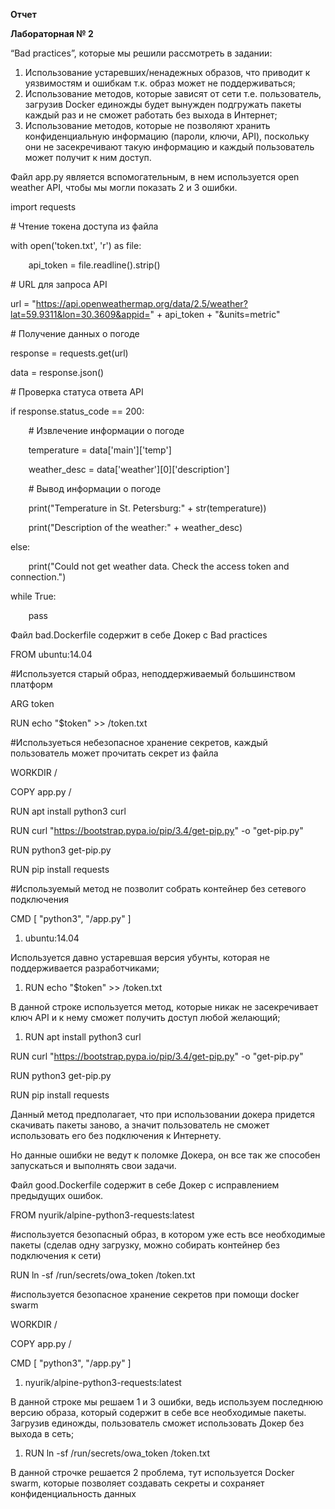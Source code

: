 ﻿**Отчет**

**Лабораторная № 2**

“Bad practices”, которые мы решили рассмотреть в задании:

1. Использование устаревших/ненадежных образов, что приводит к уязвимостям и ошибкам т.к. образ может не поддерживаться;
1. Использование методов, которые зависят от сети т.е. пользователь, загрузив Docker единожды будет вынужден подгружать пакеты каждый раз и не сможет работать без выхода в Интернет;
1. Использование методов, которые не позволяют хранить конфиденциальную информацию (пароли, ключи, API), поскольку они не засекречивают такую информацию и каждый пользователь может получит к ним доступ.

Файл app.py является вспомогательным, в нем используется open weather API, чтобы мы могли показать 2 и 3 ошибки.

import requests

\# Чтение токена доступа из файла

with open('token.txt', 'r') as file:

`    `api\_token = file.readline().strip()

\# URL для запроса API

url = "https://api.openweathermap.org/data/2.5/weather?lat=59.9311&lon=30.3609&appid=" + api\_token + "&units=metric"

\# Получение данных о погоде

response = requests.get(url)

data = response.json()

\# Проверка статуса ответа API

if response.status\_code == 200:

`    `# Извлечение информации о погоде

`    `temperature = data['main']['temp']

`    `weather\_desc = data['weather'][0]['description']



`    `# Вывод информации о погоде

`    `print("Temperature in St. Petersburg:" + str(temperature))

`    `print("Description of the weather:" + weather\_desc)

else:

`    `print("Could not get weather data. Check the access token and connection.")

while True: 

`    `pass

Файл bad.Dockerfile содержит в себе Докер с Bad practices

FROM ubuntu:14.04 

#Используется старый образ, неподдерживаемый большинством платформ

ARG token 

RUN echo "$token" >> /token.txt 

#Используеться небезопасное хранение секретов, каждый пользователь может прочитать секрет из файла

WORKDIR /

COPY app.py /

RUN apt install python3 curl 

RUN curl "https://bootstrap.pypa.io/pip/3.4/get-pip.py" -o "get-pip.py"

RUN python3 get-pip.py

RUN pip install requests

#Используемый метод не позволит собрать контейнер без сетевого подключения

CMD [ "python3", "/app.py" ] 

1. ubuntu:14.04

Используется давно устаревшая версия убунты, которая не поддерживается разработчиками;

1. RUN echo "$token" >> /token.txt 

В данной строке используется метод, которые никак не засекречивает ключ API и к нему сможет получить доступ любой желающий;

1. RUN apt install python3 curl 

RUN curl "https://bootstrap.pypa.io/pip/3.4/get-pip.py" -o "get-pip.py"

RUN python3 get-pip.py

RUN pip install requests

Данный метод предполагает, что при использовании докера придется скачивать пакеты заново, а значит пользователь не сможет использовать его без подключения к Интернету.

Но данные ошибки не ведут к поломке Докера, он все так же способен запускаться и выполнять свои задачи.

Файл good.Dockerfile содержит в себе Докер с исправлением предыдущих ошибок.

FROM nyurik/alpine-python3-requests:latest

#используется безопасный образ, в котором уже есть все необходимые пакеты (сделав одну загрузку, можно собирать контейнер без подключения к сети)

RUN ln -sf /run/secrets/owa\_token /token.txt

#используется безопасное хранение секретов при помощи docker swarm

WORKDIR /

COPY app.py /

CMD [ "python3", "/app.py" ] 

1. nyurik/alpine-python3-requests:latest

В данной строке мы решаем 1 и 3 ошибки, ведь используем последнюю версию образа, который содержит в себе все необходимые пакеты. Загрузив единожды, пользователь сможет использовать Докер без выхода в сеть;

1. RUN ln -sf /run/secrets/owa\_token /token.txt

В данной строчке решается 2 проблема, тут используется Docker swarm, которые позволяет создавать секреты и сохраняет конфиденциальность данных 
